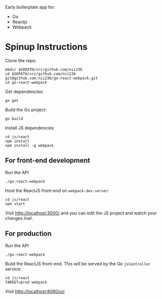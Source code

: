 Early boilerplate app for:

- Go
- Reactjs
- Webpack


# Spinup Instructions

Clone the repo:
```
mkdir $GOPATH/src/github.com/nii236
cd $GOPATH/src/github.com/nii236
git@github.com:nii236/go-react-webpack.git
cd go-react-webpack
```

Get dependencies:
```
go get
```

 Build the Go project:
```
go build
```

Install JS dependencies:
```
cd js/react
npm install
npm install -g webpack
```

## For front-end development

Run the API
```
./go-react-webpack
```

Host the ReactJS front-end on `webpack-dev-server`:
```
cd js/react
npm start
```


Visit [http://localhost:3000/](http://localhost:3000/) and you can edit the JS project and watch your changes live!.

## For production

Run the API
```
./go-react-webpack
```

Build the ReactJS front-end. This will be served by the Go `jsController` service:
```
cd js/react
TARGET=prod webpack
```

Visit [http://localhost:8080/ui/](http://localhost:8080/ui/).

